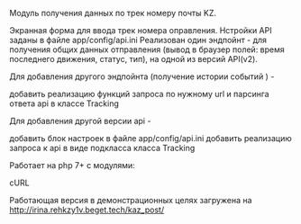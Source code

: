 Модуль получения данных по трек номеру почты KZ.

Экранная форма для ввода трек номера оправления.
Нстройки API заданы в файле app/config/api.ini
Реализован один эндпойнт - для получения общих данных отправления (вывод в браузер полей: время последнего движения, статус, тип), на одной из версий API(v2).


Для добавления другого эндпойнта (получение истории событий )  - 

добавить реализацию функций запроса по нужному url и парсинга ответа api в классе Tracking



Для добавления другой версии api - 

добавить блок настроек в файле app/config/api.ini
добавить реализацию запроса к api в виде подкласса класса Tracking


Работает на php 7+ с модулями:

cURL

Работающая версия в демонстрационных целях загружена на http://irina.rehkzy1v.beget.tech/kaz_post/
